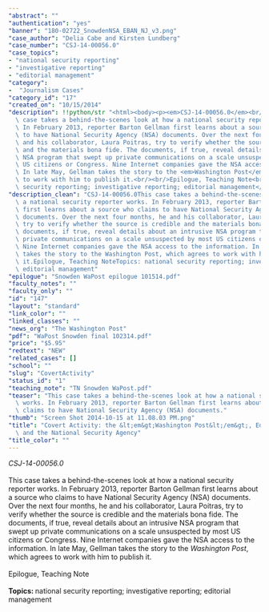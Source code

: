 ```yaml
---
"abstract": ""
"authentication": "yes"
"banner": "180-02722_SnowdenNSA_EBAN_NJ_v3.png"
"case_author": "Delia Cabe and Kirsten Lundberg"
"case_number": "CSJ-14-00056.0"
"case_topics":
- "national security reporting"
- "investigative reporting"
- "editorial management"
"category": 
-  "Journalism Cases"
"category_id": "17"
"created_on": "10/15/2014"
"description": !!python/str "<html><body><p><em>CSJ-14-00056.0</em><br/><br/>This\
  \ case takes a behind-the-scenes look at how a national security reporter works.\
  \ In February 2013, reporter Barton Gellman first learns about a source who claims\
  \ to have National Security Agency (NSA) documents. Over the next four months, he\
  \ and his collaborator, Laura Poitras, try to verify whether the source is credible\
  \ and the materials bona fide. The documents, if true, reveal details about an intrusive\
  \ NSA program that swept up private communications on a scale unsuspected by most\
  \ US citizens or Congress. Nine Internet companies gave the NSA access to the information.\
  \ In late May, Gellman takes the story to the <em>Washington Post</em>, which agrees\
  \ to work with him to publish it.<br/><br/>Epilogue, Teaching Note<br/><br/><strong>Topics: </strong>national\
  \ security reporting; investigative reporting; editorial management</p></body></html>"
"description_clean": "CSJ-14-00056.0This case takes a behind-the-scenes look at how\
  \ a national security reporter works. In February 2013, reporter Barton Gellman\
  \ first learns about a source who claims to have National Security Agency (NSA)\
  \ documents. Over the next four months, he and his collaborator, Laura Poitras,\
  \ try to verify whether the source is credible and the materials bona fide. The\
  \ documents, if true, reveal details about an intrusive NSA program that swept up\
  \ private communications on a scale unsuspected by most US citizens or Congress.\
  \ Nine Internet companies gave the NSA access to the information. In late May, Gellman\
  \ takes the story to the Washington Post, which agrees to work with him to publish\
  \ it.Epilogue, Teaching NoteTopics: national security reporting; investigative reporting;\
  \ editorial management"
"epilogue": "Snowden WaPost epilogue 101514.pdf"
"faculty_notes": ""
"faculty_only": ""
"id": "147"
"layout": "standard"
"link_color": ""
"linked_classes": ""
"news_org": "The Washington Post"
"pdf": "WaPost Snowden final 102314.pdf"
"price": "$5.95"
"redtext": "NEW"
"related_cases": []
"school": ""
"slug": "CovertActivity"
"status_id": "1"
"teaching_note": "TN Snowden WaPost.pdf"
"teaser": "This case takes a behind-the-scenes look at how a national security reporter\
  \ works. In February 2013, reporter Barton Gellman first learns about a source who\
  \ claims to have National Security Agency (NSA) documents."
"thumb": "Screen Shot 2014-10-15 at 11.08.03 PM.png"
"title": "Covert Activity: the &lt;em&gt;Washington Post&lt;/em&gt;, Edward Snowden\
  \ and the National Security Agency"
"title_color": ""
---
```

<html><body><p><em>CSJ-14-00056.0</em><br/><br/>This case takes a behind-the-scenes look at how a national security reporter works. In February 2013, reporter Barton Gellman first learns about a source who claims to have National Security Agency (NSA) documents. Over the next four months, he and his collaborator, Laura Poitras, try to verify whether the source is credible and the materials bona fide. The documents, if true, reveal details about an intrusive NSA program that swept up private communications on a scale unsuspected by most US citizens or Congress. Nine Internet companies gave the NSA access to the information. In late May, Gellman takes the story to the <em>Washington Post</em>, which agrees to work with him to publish it.<br/><br/>Epilogue, Teaching Note<br/><br/><strong>Topics: </strong>national security reporting; investigative reporting; editorial management</p></body></html>

